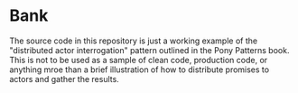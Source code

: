 # Bank

The source code in this repository is just a working example of the "distributed actor interrogation" pattern outlined in the Pony Patterns book. This is not to be used as a sample of clean code, production code, or anything mroe than a brief illustration of how to distribute promises to actors and gather the results.